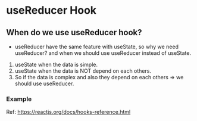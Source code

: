 # useReducer Hook

## When do we use useReducer hook?

-   useReducer have the same feature with useState, so why we need useReducer? and when we should use useReducer instead of useState.

1. useState when the data is simple.
2. useState when the data is NOT depend on each others.
3. So if the data is complex and also they depend on each others => we should use useReducer.

### Example

Ref: https://reactjs.org/docs/hooks-reference.html
